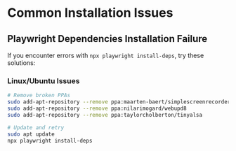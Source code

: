 # Common Installation Issues

## Playwright Dependencies Installation Failure

If you encounter errors with `npx playwright install-deps`, try these solutions:

### Linux/Ubuntu Issues
```bash
# Remove broken PPAs
sudo add-apt-repository --remove ppa:maarten-baert/simplescreenrecorder
sudo add-apt-repository --remove ppa:nilarimogard/webupd8  
sudo add-apt-repository --remove ppa:taylorcholberton/tinyalsa

# Update and retry
sudo apt update
npx playwright install-deps
